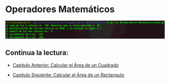 # Operadores Matemáticos
<div align="center">
<a href="https://youtu.be/fVgysrgqyB8"><img src="./../../img/06-min.png"/></a>
</div>

## Continua la lectura:
- [Capitulo Anterior: Calcular el Área de un Cuadrado](./../05_Area-Cuadrado)                                                                 

- [Capitulo Siguiente: Calcular el Área de un Rectangulo](./../07_Area-Rectangulo)